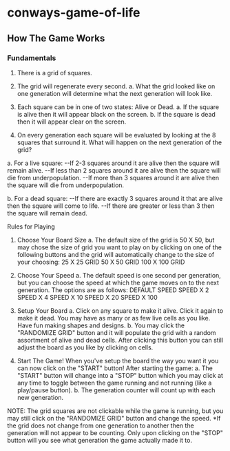# conways-game-of-life
## How The Game Works
### Fundamentals
1. There is a grid of squares.

2. The grid will regenerate every second.
a. What the grid looked like on one generation will determine what the next generation will look like.

3. Each square can be in one of two states: Alive or Dead.
a. If the square is alive then it will appear black on the screen.
b. If the square is dead then it will appear clear on the screen.

4. On every generation each square will be evaluated by looking at the 8 squares that surround it.
What will happen on the next generation of the grid?

a. For a live square:
--If 2-3 squares around it are alive then the square will remain alive.
--If less than 2 squares around it are alive then the square will die from underpopulation.
--If more than 3 squares around it are alive then the square will die from underpopulation.

b. For a dead square:
--If there are exactly 3 squares around it that are alive then the square will come to life.
--If there are greater or less than 3 then the square will remain dead.

Rules for Playing
1. Choose Your Board Size
a. The default size of the grid is 50 X 50, but may chose the size of grid you want to play on by clicking on one of the following buttons and the grid will automatically change to the size of your choosing:
25 X 25 GRID
50 X 50 GRID
100 X 100 GRID

2. Choose Your Speed
a. The default speed is one second per generation, but you can choose the speed at which the game moves on to the next generation. The options are as follows:
DEFAULT SPEED
SPEED X 2
SPEED X 4
SPEED X 10
SPEED X 20
SPEED X 100


3. Setup Your Board
a. Click on any square to make it alive. Click it again to make it dead. You may have as many or as few live cells as you like. Have fun making shapes and designs.
b. You may click the "RANDOMIZE GRID" button and it will populate the grid with a random assortment of alive and dead cells. After clicking this button you can still adjust the board as you like by clicking on cells.

4. Start The Game!
When you've setup the board the way you want it you can now click on the "START" button! 
After starting the game:
a. The "START" button will change into a "STOP" button which you may click at any time to toggle between the game running and not running (like a play/pause button).
b. The generation counter will count up with each new generation.

NOTE:
The grid squares are not clickable while the game is running, but you may still click on the "RANDOMIZE GRID" button and change the speed.
*If the grid does not change from one generation to another then the generation will not appear to be counting. Only upon clicking on the "STOP" button will you see what generation the game actually made it to.